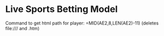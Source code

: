 # Live Sports Betting Model

Command to get html path for player: =MID(AE2,8,LEN(AE2)-11) (deletes file:/// and .htm)

